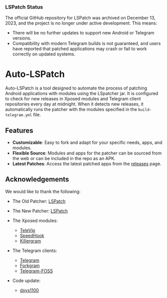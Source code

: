 ### LSPatch Status

The official GitHub repository for LSPatch was archived on December 13, 2023, and the project is no longer under active development. This means:

*   There will be no further updates to support new Android or Telegram versions.
*   Compatibility with modern Telegram builds is not guaranteed, and users have reported that patched applications may crash or fail to work correctly on updated systems.

# Auto-LSPatch

Auto-LSPatch is a tool designed to automate the process of patching Android applications with modules using the LSpatcher jar. It is configured to check for new releases in Xposed modules and Telegram client repositories every day at midnight. When it detects new releases, it automatically runs the patcher with the modules specified in the `build-telegram.yml` file.

## Features

- **Customizable**: Easy to fork and adapt for your specific needs, apps, and modules.
- **Flexible Source**: Modules and apps for the patcher can be sourced from the web or can be included in the repo as an APK.
- **Latest Patches**: Access the latest patched apps from the [releases](https://github.com/MartinatorTime/auto-lspatch/releases/tag/LSpatched) page.

## Acknowledgements

We would like to thank the following:

- The Old Patcher: [LSPatch](https://github.com/LSPosed/LSPatch)
- The New Patcher: [LSPatch](https://github.com/JingMatrix/LSPatch)
- The Xposed modules:
  - [TeleVip](https://github.com/Xposed-Modules-Repo/com.my.televip)
  - [SpeedHook](https://github.com/araafroyall/Telegram-Speed-Hook)
  - [Killergram](https://github.com/JeelsBoobz/Killergram)
- The Telegram clients:
  - [Telegram](https://telegram.org/android)
  - [Forkgram](https://github.com/forkgram/TelegramAndroid)
  - [Telegram-FOSS](https://github.com/Telegram-FOSS-Team/Telegram-FOSS)

- Code update:
  - [dsys1100](https://github.com/dsys1100/tg-autolspatch)